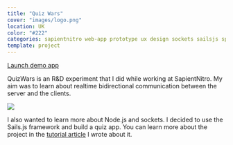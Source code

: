 ```yaml
---
title: "Quiz Wars"
cover: "images/logo.png"
location: UK
color: "#222"
categories: sapientnitro web-app prototype ux design sockets sailsjs spa inverted open-source
template: project
---
```


<p class="align-center">
<a class="btn" role="button" href="http://quizwars.herokuapp.com" target="_blank">Launch demo app</a>
</p>

QuizWars is an R&D experiment that I did while working at SapientNitro. My aim was to learn about realtime bidirectional communication between the server and the clients.

![](/work/quizwars/images/1.png)

I also wanted to learn more about Node.js and sockets. I decided to use the Sails.js framework and build a quiz app. You can learn more about the project in the [tutorial article](/tutorial-how-to-build-a-multi-player-quiz-app-with-sails-js/) I wrote about it.

